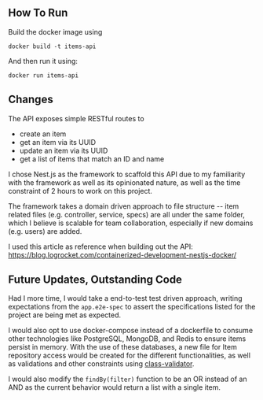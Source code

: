 ## How To Run

Build the docker image using

```
docker build -t items-api
```

And then run it using:

```
docker run items-api
```

## Changes

The API exposes simple RESTful routes to 
- create an item
- get an item via its UUID
- update an item via its UUID
- get a list of items that match an ID and name

I chose Nest.js as the framework to scaffold this API due to my familiarity with the framework as well as its opinionated nature, as well as the time constraint of 2 hours to work on this project.

The framework takes a domain driven approach to file structure -- item related files (e.g. controller, service, specs) are all under the same folder, which I believe is scalable for team collaboration, especially if new domains (e.g. users) are added.

I used this article as reference when building out the API:
https://blog.logrocket.com/containerized-development-nestjs-docker/

## Future Updates, Outstanding Code

Had I more time, I would take a end-to-test test driven approach, writing expectations from the `app.e2e-spec` to assert the specifications listed for the project are being met as expected.

I would also opt to use docker-compose instead of a dockerfile to consume other technologies like PostgreSQL, MongoDB, and Redis to ensure items persist in memory. With the use of these databases, a new file for Item repository access would be created for the different functionalities, as well as validations and other constraints using [class-validator](https://github.com/typestack/class-validator).


I would also modify the `findBy(filter)` function to be an OR instead of an AND as the current behavior would return a list with a single item.
